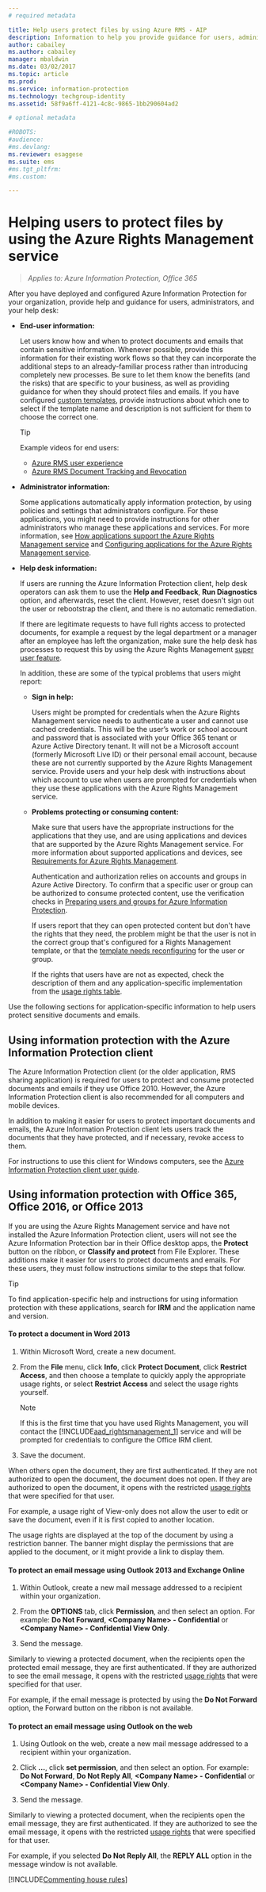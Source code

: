 ```yaml
---
# required metadata

title: Help users protect files by using Azure RMS - AIP
description: Information to help you provide guidance for users, administrators, and your help desk after you have deployed and configured the Azure Rights Management service from Azure Information Protection.
author: cabailey
ms.author: cabailey
manager: mbaldwin
ms.date: 03/02/2017
ms.topic: article
ms.prod:
ms.service: information-protection
ms.technology: techgroup-identity
ms.assetid: 58f9a6ff-4121-4c8c-9865-1bb290604ad2

# optional metadata

#ROBOTS:
#audience:
#ms.devlang:
ms.reviewer: esaggese
ms.suite: ems
#ms.tgt_pltfrm:
#ms.custom:

---
```


# Helping users to protect files by using the Azure Rights Management service

>*Applies to: Azure Information Protection, Office 365*

After you have deployed and configured Azure Information Protection for your organization, provide help and guidance for users, administrators, and your help desk:

-   **End-user information:**

    Let users know how and when to protect documents and emails that contain sensitive information. Whenever possible, provide this information for their existing work flows so that they can incorporate the additional steps to an already-familiar process rather than introducing completely new processes. Be sure to let them know the benefits (and the risks) that are specific to your business, as well as providing guidance for when they should protect files and emails. If you have configured [custom templates](configure-custom-templates.md), provide instructions about which one to select if the template name and description is not sufficient for them to choose the correct one.

    > [!TIP]
    > Example videos for end users:
    >
    > -   [Azure RMS user experience](http://channel9.msdn.com/Series/Information-Protection/Azure-RMS-user-experience)
    > -   [Azure RMS Document Tracking and Revocation](http://channel9.msdn.com/Series/Information-Protection/Azure-RMS-Document-Tracking-and-Revocation)

-   **Administrator information:**

    Some applications automatically apply information protection, by using policies and settings that administrators configure. For these applications, you might need to provide instructions for other administrators who manage these applications and services. For more information, see [How applications support the Azure Rights Management service](../understand-explore/applications-support.md) and [Configuring applications for the Azure Rights Management service](configure-applications.md).

-   **Help desk information:**

    
    If users are running the Azure Information Protection client, help desk operators can ask them to use the **Help and Feedback**, **Run Diagnostics** option, and afterwards, reset the client. However, reset doesn't sign out the user or rebootstrap the client, and there is no automatic remediation.

    If there are legitimate requests to have full rights access to protected documents, for example a request by the legal department or a manager after an employee has left the organization, make sure the help desk has processes to request this by using the Azure Rights Management [super user feature](configure-super-users.md).

    In  addition, these are some of the typical problems that users might report:

    -   **Sign in help:**

        Users might be prompted for credentials when the Azure Rights Management service needs to authenticate a user and cannot use cached credentials. This will be the user’s work or school account and password that is associated with your Office 365 tenant or Azure Active Directory tenant. It will not be a Microsoft account (formerly Microsoft Live ID) or their personal email account, because these are not currently supported by the Azure Rights Management service. Provide users and your help desk with instructions about which account to use when users are prompted for credentials when they use these applications with the Azure Rights Management service.

    -   **Problems protecting or consuming content:**

        Make sure that users have the appropriate instructions for the applications that they use, and are using applications and devices that are supported by the Azure Rights Management service. For more information about supported applications and devices, see [Requirements for Azure Rights Management](../get-started/requirements-azure-rms.md).

        Authentication and authorization relies on accounts and groups in Azure Active Directory. To confirm that a specific user or group can be authorized to consume protected content, use the verification checks in [Preparing users and groups for Azure Information Protection](../plan-design/prepare.md).

        If users report that they can open protected content but don't have the rights that they need, the problem might be that the user is not in the correct group that's configured for a Rights Management template, or that the [template needs reconfiguring](configure-policy-template.md) for the user or group. 
        
        If the rights that users have are not as expected, check the description of them and any application-specific implementation from the [usage rights table](../deploy-use/configure-usage-rights.md#usage-rights-and-descriptions).

Use the following sections for application-specific information to help users protect sensitive documents and emails.

## Using information protection with the Azure Information Protection client
The Azure Information Protection client (or the older application, RMS sharing application) is required for users to protect and consume protected documents and emails if they use Office 2010. However, the Azure Information Protection client is also recommended for all computers and mobile devices.

In addition to making it easier for users to protect important documents and emails, the Azure Information Protection client lets users track the documents that they have protected, and if necessary, revoke access to them.

For instructions to use this client for Windows computers, see the [Azure Information Protection client user guide](../rms-client/client-user-guide.md).


## Using information protection with Office 365, Office 2016, or Office 2013
If you are using the Azure Rights Management service and have not installed the Azure Information Protection client, users will not see the Azure Information Protection bar in their Office desktop apps, the **Protect** button on the ribbon, or **Classify and protect** from File Explorer. These additions make it easier for users to protect documents and emails. For these users, they must follow instructions similar to the steps that follow.

> [!TIP]
> To find application-specific help and instructions for using information protection with these applications, search for **IRM** and the application name and version.

#### To protect a document in Word 2013

1.  Within Microsoft Word, create a new document.

2.  From the **File** menu, click **Info**, click **Protect Document**, click **Restrict Access**, and then choose a template to quickly apply the appropriate usage rights, or select **Restrict Access** and select the usage rights yourself.

    > [!NOTE]
    > If this is the first time that you have used Rights Management, you will contact the [!INCLUDE[aad_rightsmanagement_1](../includes/aad_rightsmanagement_1_md.md)] service and will be prompted for credentials to configure the Office IRM client.

3.  Save the document.

When others open the document, they are first authenticated. If they are not authorized to open the document, the document does not open. If they are authorized to open the document, it opens with the restricted [usage rights](../deploy-use/configure-usage-rights.md) that were specified for that user. 

For example, a usage right of View-only does not allow the user to edit or save the document, even if it is first copied to another location. 

The usage rights are displayed at the top of the document by using a restriction banner. The banner might display the permissions that are applied to the document, or it might provide a link to display them.

#### To protect an email message using Outlook 2013 and Exchange Online

1.  Within Outlook, create a new mail message addressed to a recipient within your organization.

2.  From the **OPTIONS** tab,  click **Permission**, and then select an option. For example: **Do Not Forward**, **&lt;Company Name&gt; - Confidential** or **&lt;Company Name&gt; - Confidential View Only**.

3.  Send the message.

Similarly to viewing a protected document, when the recipients open the protected email message, they are first authenticated. If they are authorized to see the email message, it opens with the restricted [usage rights](../deploy-use/configure-usage-rights.md) that were specified for that user. 

For example, if the email message is protected by using the **Do Not Forward** option, the Forward button on the ribbon is not available.

#### To protect an email message using Outlook on the web

1.  Using Outlook on the web, create a new mail message addressed to a recipient within your organization.

2.  Click  **…**,  click **set permission**, and then select an option. For example: **Do Not Forward**, **Do Not Reply All**, **&lt;Company Name&gt; - Confidential** or **&lt;Company Name&gt; - Confidential View Only**.

3.  Send the message.

Similarly to viewing a protected document, when the recipients open the email message, they are first authenticated. If they are authorized to see the email message, it opens with the restricted [usage rights](../deploy-use/configure-usage-rights.md) that were specified for that user. 

For example, if you selected **Do Not Reply All**, the **REPLY ALL** option in the message window is not available.

[!INCLUDE[Commenting house rules](../includes/houserules.md)]


